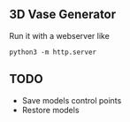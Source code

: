 ## 3D Vase Generator

Run it with a webserver like

`python3 -m http.server`

## TODO

* Save models control points
* Restore models 

